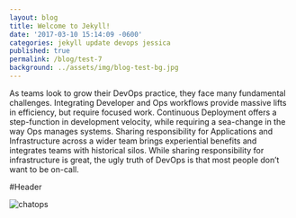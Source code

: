 ```yaml
---
layout: blog
title: Welcome to Jekyll!
date: '2017-03-10 15:14:09 -0600'
categories: jekyll update devops jessica
published: true
permalink: /blog/test-7
background: ../assets/img/blog-test-bg.jpg
---
```

As teams look to grow their DevOps practice, they face many fundamental challenges. Integrating Developer and Ops workflows provide massive lifts in efficiency, but require focused work. Continuous Deployment offers a step-function in development velocity, while requiring a sea-change in the way Ops manages systems. Sharing responsibility for Applications and Infrastructure across a wider team brings experiential benefits and integrates teams with historical silos. While sharing responsibility for infrastructure is great, the ugly truth of DevOps is that most people don’t want to be on-call.

#Header

![chatops]({{site.baseurl}}/assets/img/200x301-chatops-book-cover.jpg)



